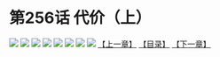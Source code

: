 # 第256话 代价（上）
![](https://mhpic.xiaomingtaiji.net/comic/D/斗破苍穹拆分版/256话/1.jpg-zymk.middle.webp)
![](https://mhpic.xiaomingtaiji.net/comic/D/斗破苍穹拆分版/256话/2.jpg-zymk.middle.webp)
![](https://mhpic.xiaomingtaiji.net/comic/D/斗破苍穹拆分版/256话/3.jpg-zymk.middle.webp)
![](https://mhpic.xiaomingtaiji.net/comic/D/斗破苍穹拆分版/256话/4.jpg-zymk.middle.webp)
![](https://mhpic.xiaomingtaiji.net/comic/D/斗破苍穹拆分版/256话/5.jpg-zymk.middle.webp)
![](https://mhpic.xiaomingtaiji.net/comic/D/斗破苍穹拆分版/256话/6.jpg-zymk.middle.webp)
![](https://mhpic.xiaomingtaiji.net/comic/D/斗破苍穹拆分版/256话/7.jpg-zymk.middle.webp)
![](https://mhpic.xiaomingtaiji.net/comic/D/斗破苍穹拆分版/256话/8.jpg-zymk.middle.webp)
[【上一章】](./255.md)
[【目录】](./README.md)
[【下一章】](./257.md)
